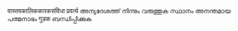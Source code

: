 वास्तवकालिककारकसंविधा 
प्रवर्त्य അന്യദേശത്ത് നിന്നും വരുത്തുക 
സ്ഥാനം അനന്തമായ പത്മനാഭം 
गुडक ബന്ധിപ്പിക്കുക
